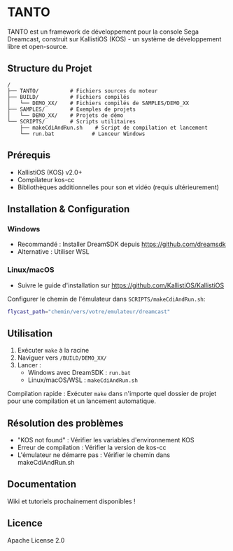 # TANTO

TANTO est un framework de développement pour la console Sega Dreamcast, construit sur KallistiOS (KOS) - un système de développement libre et open-source.

## Structure du Projet

```
/
├── TANTO/          # Fichiers sources du moteur
├── BUILD/          # Fichiers compilés
│   └── DEMO_XX/    # Fichiers compilés de SAMPLES/DEMO_XX
├── SAMPLES/        # Exemples de projets
│   └── DEMO_XX/    # Projets de démo
└── SCRIPTS/        # Scripts utilitaires
    ├── makeCdiAndRun.sh    # Script de compilation et lancement
    └── run.bat            # Lanceur Windows
```

## Prérequis

- KallistiOS (KOS) v2.0+
- Compilateur kos-cc
- Bibliothèques additionnelles pour son et vidéo (requis ultérieurement)

## Installation & Configuration

### Windows
- Recommandé : Installer DreamSDK depuis https://github.com/dreamsdk
- Alternative : Utiliser WSL

### Linux/macOS
- Suivre le guide d'installation sur https://github.com/KallistiOS/KallistiOS

Configurer le chemin de l'émulateur dans `SCRIPTS/makeCdiAndRun.sh`:
```bash
flycast_path="chemin/vers/votre/emulateur/dreamcast"
```

## Utilisation

1. Exécuter `make` à la racine
2. Naviguer vers `/BUILD/DEMO_XX/`
3. Lancer :
   - Windows avec DreamSDK : `run.bat`
   - Linux/macOS/WSL : `makeCdiAndRun.sh`

Compilation rapide : Exécuter `make` dans n'importe quel dossier de projet pour une compilation et un lancement automatique.

## Résolution des problèmes

- "KOS not found" : Vérifier les variables d'environnement KOS
- Erreur de compilation : Vérifier la version de kos-cc
- L'émulateur ne démarre pas : Vérifier le chemin dans makeCdiAndRun.sh

## Documentation

Wiki et tutoriels prochainement disponibles !

## Licence

Apache License 2.0